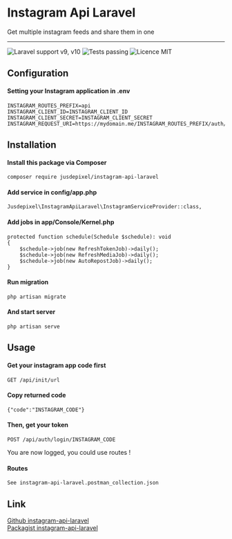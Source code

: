 # Instagram Api Laravel
Get multiple instagram feeds and share them in one
***
![Laravel support v9, v10](https://img.shields.io/badge/Laravel%20Support-v9%2C%20v10-blue)
![Tests passing](https://img.shields.io/badge/Tests-passing-brightgreen)
![Licence MIT](https://img.shields.io/badge/Licence-MIT-yellow)

## Configuration
#### Setting your Instagram application in .env
```
INSTAGRAM_ROUTES_PREFIX=api
INSTAGRAM_CLIENT_ID=INSTAGRAM_CLIENT_ID
INSTAGRAM_CLIENT_SECRET=INSTAGRAM_CLIENT_SECRET
INSTAGRAM_REQUEST_URI=https://mydomain.me/INSTAGRAM_ROUTES_PREFIX/auth/code
```

## Installation
#### Install this package via Composer
```
composer require jusdepixel/instagram-api-laravel
```
#### Add service in config/app.php
```
Jusdepixel\InstagramApiLaravel\InstagramServiceProvider::class,
```
#### Add jobs in app/Console/Kernel.php
```
protected function schedule(Schedule $schedule): void
{
    $schedule->job(new RefreshTokenJob)->daily();
    $schedule->job(new RefreshMediaJob)->daily();
    $schedule->job(new AutoRepostJob)->daily();
}
```
#### Run migration
```
php artisan migrate
```
#### And start server
```
php artisan serve
```

## Usage
#### Get your instagram app code first
```
GET /api/init/url
```
#### Copy returned code
```
{"code":"INSTAGRAM_CODE"}
```
#### Then, get your token
```
POST /api/auth/login/INSTAGRAM_CODE
```
You are now logged, you could use routes !
#### Routes
```
See instagram-api-laravel.postman_collection.json
```
## Link
[Github instagram-api-laravel](https://github.com/jusdepixel/instagram-api-laravel)  
[Packagist instagram-api-laravel](https://packagist.org/packages/jusdepixel/instagram-api-laravel)
